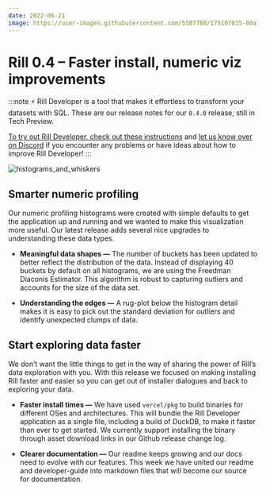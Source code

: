 ```yaml
---
date: 2022-06-21
image: https://user-images.githubusercontent.com/5587788/175107815-80a1e13d-f303-43f9-a31c-8b374ac00c5c.gif
---
```


# Rill 0.4 – Faster install, numeric viz improvements

:::note
⚡ Rill Developer is a tool that makes it effortless to transform your datasets with SQL. These are our release notes for our `0.4.0` release, still in Tech Preview.

[To try out Rill Developer, check out these instructions](../../install) and [let us know over on Discord](https://bit.ly/3bbcSl9) if you encounter any problems or have ideas about how to improve Rill Developer!
:::

![histograms_and_whiskers](https://user-images.githubusercontent.com/5587788/175107815-80a1e13d-f303-43f9-a31c-8b374ac00c5c.gif "740954885")
  
## Smarter numeric profiling
Our numeric profiling histograms were created with simple defaults to get the application up and running and we wanted to make this visualization more useful. Our latest release adds several nice upgrades to understanding these data types.
- **Meaningful data shapes —** The number of buckets has been updated to better reflect the distribution of the data. Instead of displaying 40 buckets by default on all histograms, we are using the Freedman Diaconis Estimator. This algorithm is robust to capturing outliers and accounts for the size of the data set.

- **Understanding the edges —** A rug-plot below the histogram detail makes it is easy to pick out the standard deviation for outliers and identify unexpected clumps of data.


## Start exploring data faster
We don’t want the little things to get in the way of sharing the power of Rill’s data exploration with you. With this release we focused on making installing Rill faster and easier so you can get out of installer dialogues and back to exploring your data.
- **Faster install times —** We have used `vercel/pkg` to build binaries for different OSes and architectures. This will bundle the Rill Developer application as a single file, including a build of DuckDB, to make it faster than ever to get started. We currently support installing the binary through asset download links in our Github release change log.

- **Clearer documentation —** Our readme keeps growing and our docs need to evolve with our features. This week we have united our readme and developer-guide into markdown files that will become our source for documentation.
